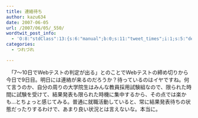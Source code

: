```yaml
---
title: 連絡待ち
author: kazu634
date: 2007-06-05
url: /2007/06/05/_550/
wordtwit_post_info:
  - 'O:8:"stdClass":13:{s:6:"manual";b:0;s:11:"tweet_times";i:1;s:5:"delay";i:0;s:7:"enabled";i:1;s:10:"separation";s:2:"60";s:7:"version";s:3:"3.7";s:14:"tweet_template";b:0;s:6:"status";i:2;s:6:"result";a:0:{}s:13:"tweet_counter";i:2;s:13:"tweet_log_ids";a:1:{i:0;i:2977;}s:9:"hash_tags";a:0:{}s:8:"accounts";a:1:{i:0;s:7:"kazu634";}}'
categories:
  - つれづれ

---
```

<div class="section">
<p>
    　「7～10日でWebテストの判定が出る」とのことでWebテストの締め切りから今日で9日目。明日には連絡が来るのだろうか？待っているのはイヤですね。何て言うのか、自分の周りの大学院生はみんな教員採用試験組なので、限られた時間に試験を受けて、結果発表も限られた時機に集中するから、その点では楽かも…とちょっと感じてみる。普通に就職活動していると、常に結果発表待ちの状態だったりするわけで、あまり良い状況とは言えないな。本当に。
</p>
</div>